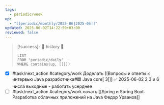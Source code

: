 ```yaml
---
tags:
  - periodic/week
up:
  - "[[periodic/monthly/2025-06|2025-06]]"
updated: 2025-06-02T14:22:59+03:00
reviewed: false
---
```


> [!success]- 🔻 history 🔻
> ```dataview
> LIST
> FROM "periodic/daily"
> WHERE contains(up, [[]])
> ```

- [x] #task/next_action #category/work Доделать [[Вопросы и ответы к интервью Java разработчика#🟦 Java core[ 3]]] ✅ 2025-06-02
2 3 и 6 числа выходные - работать усерднее
- [ ] #task/next_action #category/work начать [[Spring и Spring Boot. Разработка облачных приложений на Java Федор Урванов]]
